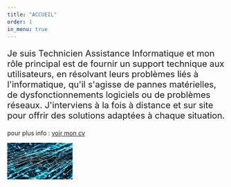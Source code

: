 ```yaml
---
title: "ACCUEIL"
order: 1
in_menu: true
---
```

<p style="font-size: 20px;">Je suis Technicien Assistance Informatique et mon rôle principal est de fournir un support technique aux utilisateurs, en résolvant leurs problèmes liés à l'informatique, qu'il s'agisse de pannes matérielles, de dysfonctionnements logiciels ou de problèmes réseaux. J'interviens à la fois à distance et sur site pour offrir des solutions adaptées à chaque situation.</p>
<p>pour plus info : <a href="CV_2025-01-28_Fouad_HAMA-4.pdf ">voir mon cv</a></p> 


 <img src="images/images455.jpg" width="30%"> 